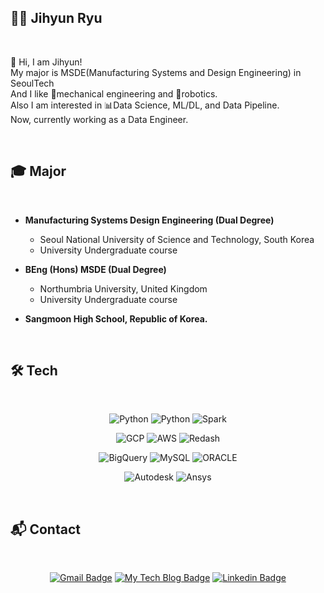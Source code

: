 ## 🙋‍♂️ Jihyun Ryu

<br>

👋 Hi, I am Jihyun!<br>
My major is MSDE(Manufacturing Systems and Design Engineering) in SeoulTech<br>
And I like 🦾mechanical engineering and 🤖robotics.<br>
Also I am interested in 📊Data Science, ML/DL, and Data Pipeline. <br>
Now, currently working as a Data Engineer.

<br>

## :mortar_board: Major

<br>

- <strong>Manufacturing Systems Design Engineering (Dual Degree)</strong>
  - Seoul National University of Science and Technology, South Korea
  - University Undergraduate course
  
- <strong>BEng (Hons) MSDE (Dual Degree)</strong>
  - Northumbria University, United Kingdom
  - University Undergraduate course
 
 - <strong>Sangmoon High School, Republic of Korea.</strong>

<br>

## 🛠️ Tech

<br>

 <div align=center>
 
  ![Python](http://img.shields.io/badge/-Python-3566ab?style=flat&logo=Python&logoColor=white)
  ![Python](http://img.shields.io/badge/-Airflow-017CEE?style=flat&logo=Apache%20Airflow&logoColorr=white)
  ![Spark](https://img.shields.io/badge/-Spark-E25A1C?style=flat&logo=Apache%20Spark&logoColor=white)
 
 </div>
 
 <div align=center>
  
  ![GCP](http://img.shields.io/badge/-GCP-white?style=flat&logo=Google%20Cloud&logoColor=00bfff)
  ![AWS](http://img.shields.io/badge/-AWS-232F3E?style=flat&logo=Amazon%20AWS&logoColor=white)
  ![Redash](http://img.shields.io/badge/-Redash-red?style=flat&logo=Databricks&logoColor=white)

 </div>
  
 <div align=center>
  
  ![BigQuery](http://img.shields.io/badge/-BigQuery-white?style=flat&logo=Google%20Cloud&logoColor=00bfff)
  ![MySQL](http://img.shields.io/badge/-MySQL-4479a1?style=flat&logo=MySQL&logoColor=white)
  ![ORACLE](http://img.shields.io/badge/-ORACLE-red?style=flat&logo=oracle&logoColor=white)

</div>

<div align=center>
  
  ![Autodesk](http://img.shields.io/badge/-Inventor-orange?style=flat&logo=Autodesk&logoColor=white)
  ![Ansys](http://img.shields.io/badge/-Ansys-yellow?style=flat&logo=ansys&logoColor=white)
  
</div>

<br>

## :mailbox_with_mail: Contact

<br>

 <div align=center>

  [![Gmail Badge](https://img.shields.io/badge/Gmail-d14836?style=flat-square&logo=Gmail&logoColor=white&link=mailto:jhryu1208@gmail.com)](mailto:jhryu1208@gmail.com)
  [![My Tech Blog Badge](http://img.shields.io/badge/-Blog-black?style=flat-square&logo=github&link=https://jhryu1208.github.io/)](https://jhryu1208.github.io/)
  [![Linkedin Badge](https://img.shields.io/badge/-LinkedIn-blue?style=flat-square&logo=Linkedin&logoColor=white&link=https://www.linkedin.com/in/ryu-jihyun-a091b5182/)](https://www.linkedin.com/in/ryu-jihyun-a091b5182/) 

 </div>

<br>
